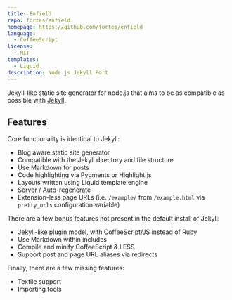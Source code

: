 ```yaml
---
title: Enfield
repo: fortes/enfield
homepage: https://github.com/fortes/enfield
language:
  - CoffeeScript
license:
  - MIT
templates:
  - Liquid
description: Node.js Jekyll Port
---
```


Jekyll-like static site generator for node.js that aims to be as compatible as possible with [Jekyll](https://github.com/jekyll/jekyll).

## Features

Core functionality is identical to Jekyll:

* Blog aware static site generator
* Compatible with the Jekyll directory and file structure
* Use Markdown for posts
* Code highlighting via Pygments or Highlight.js
* Layouts written using Liquid template engine
* Server / Auto-regenerate
* Extension-less page URLs (i.e. `/example/` from `/example.html` via `pretty_urls` configuration variable)

There are a few bonus features not present in the default install of Jekyll:

* Jekyll-like plugin model, with CoffeeScript/JS instead of Ruby
* Use Markdown within includes
* Compile and minify CoffeeScript & LESS
* Support post and page URL aliases via redirects

Finally, there are a few missing features:

* Textile support
* Importing tools
